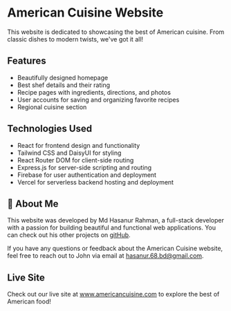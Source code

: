 
# American Cuisine Website

This website is dedicated to showcasing the best of American cuisine. From classic dishes to modern twists, we've got it all!


## Features

- Beautifully designed homepage
- Best shef details and their rating
- Recipe pages with ingredients, directions, and photos
- User accounts for saving and organizing favorite recipes
- Regional cuisine section
 


## Technologies Used

- React for frontend design and functionality
- Tailwind CSS and DaisyUI for styling
- React Router DOM for client-side routing
- Express.js for server-side scripting and routing
- Firebase for user authentication and deployment
- Vercel for serverless backend hosting and deployment


    
## 🚀 About Me

This website was developed by Md Hasanur Rahman, a full-stack developer with a passion for building beautiful and functional web applications. You can check out his other projects on [gitHub](https://github.com/hasan469328).

If you have any questions or feedback about the American Cuisine website, feel free to reach out to John via email at hasanur.68.bd@gmail.com.


## Live Site

Check out our live site at www.americancuisine.com to explore the best of American food!
